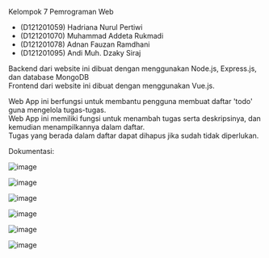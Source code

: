 Kelompok 7 Pemrograman Web
- (D121201059) Hadriana Nurul Pertiwi
- (D121201070) Muhammad Addeta Rukmadi
- (D121201078) Adnan Fauzan Ramdhani
- (D121201095) Andi Muh. Dzaky Siraj

Backend dari website ini dibuat dengan menggunakan Node.js, Express.js, dan database MongoDB <br>
Frontend dari website ini dibuat dengan menggunakan Vue.js.

Web App ini berfungsi untuk membantu pengguna membuat daftar 'todo' guna mengelola tugas-tugas. <br>
Web App ini memiliki fungsi untuk menambah tugas serta deskripsinya, dan kemudian menampilkannya dalam daftar. <br>
Tugas yang berada dalam daftar dapat dihapus jika sudah tidak diperlukan.


Dokumentasi:

![image](https://user-images.githubusercontent.com/89951875/208625994-5b07401c-fa5d-4383-821d-15b55dbd9133.png)

![image](https://user-images.githubusercontent.com/89951875/208626067-b41abd94-72f5-41de-b95a-afcfddf98bf5.png)

![image](https://user-images.githubusercontent.com/89951875/208626113-96cf82bf-bfcb-43de-bc8e-0c0be7295c5c.png)

![image](https://user-images.githubusercontent.com/89951875/208626155-90a308b9-383a-4111-bf8c-f8e23115bfd2.png)

![image](https://user-images.githubusercontent.com/89951875/208626214-707fe4ec-053a-415f-a0a9-02286cce8cfd.png)

![image](https://user-images.githubusercontent.com/89951875/208626271-f0752d06-ca04-4d49-a895-317bd7d9a267.png)
